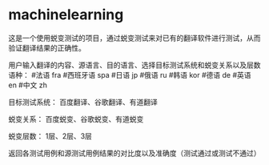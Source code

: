 # machinelearning
这是一个使用蜕变测试的项目，通过蜕变测试来对已有的翻译软件进行测试，从而验证翻译结果的正确性。

用户输入翻译的内容、源语言、目的语言、选择目标测试系统和蜕变关系以及层数
语种：
#法语 fra #西班牙语 spa #日语 jp #俄语 ru 
#韩语 kor #德语 de     #英语 en #中文 zh

目标测试系统：
百度翻译、谷歌翻译、有道翻译

蜕变关系：
百度蜕变、谷歌蜕变、有道蜕变

蜕变层数：
1层、2层、3层

返回各测试用例和源测试用例结果的对比度以及准确度（测试通过或测试不通过）
